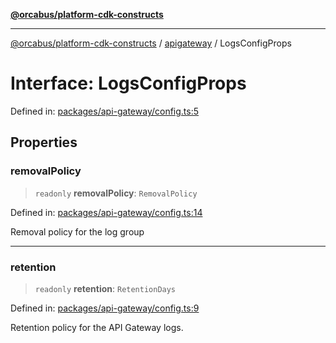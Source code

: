[**@orcabus/platform-cdk-constructs**](../../../../README.md)

***

[@orcabus/platform-cdk-constructs](../../../../README.md) / [apigateway](../README.md) / LogsConfigProps

# Interface: LogsConfigProps

Defined in: [packages/api-gateway/config.ts:5](https://github.com/OrcaBus/platform-cdk-constructs/blob/main/packages/api-gateway/config.ts#L5)

## Properties

### removalPolicy

> `readonly` **removalPolicy**: `RemovalPolicy`

Defined in: [packages/api-gateway/config.ts:14](https://github.com/OrcaBus/platform-cdk-constructs/blob/main/packages/api-gateway/config.ts#L14)

Removal policy for the log group

***

### retention

> `readonly` **retention**: `RetentionDays`

Defined in: [packages/api-gateway/config.ts:9](https://github.com/OrcaBus/platform-cdk-constructs/blob/main/packages/api-gateway/config.ts#L9)

Retention policy for the API Gateway logs.
